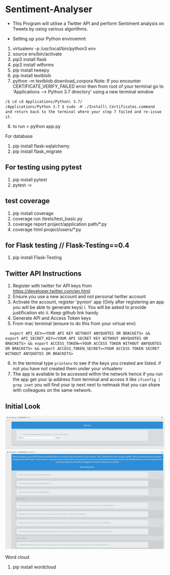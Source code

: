 # Sentiment-Analyser

- This Program will utilise a Twitter API and perform Sentiment analysis on Tweets by using various algorithms.

- Setting up your Python enviroemnt:
1. virtualenv -p /usr/local/bin/python3 env
2. source env/bin/activate
3. pip3 install flask
4. pip3 install wtforms
5. pip install tweepy
6. pip install textblob
7. python -m textblob.download_corpora
  Note: If you encounter CERTIFICATE_VERIFY_FAILED error then
  from root of your terminal go to 'Applications --> Python 3.7 directory' using a new terminal window
  ```
  /$ cd cd Applications/Python\ 3.7/
  /Applications/Python 3.7 $ sudo -H ./Install\ Certificates.command
  and return back to the terminal where your step 7 failed and re-issue it.
  ```
8. to run > python app.py


For database

1. pip install flask-sqlalchemy
2. pip install flask_migrate


For testing using pytest
-------------------------
1. pip install pytest
2. pytest -v

test coverage
--------------
1. pip install coverage
2. coverage run /tests/test_basic.py
3. coverage report project/application path/*.py
4. coverage html project/users/*.py

for Flask testing // Flask-Testing==0.4
----------------------------------------
1. pip install Flask-Testing

Twitter API Instructions
------------------------
1. Register with twitter for API keys from https://developer.twitter.com/en.html
2. Ensure you use a new account and not personal twitter account
3. Activate the account, register 'pynion' app (Only after registering an app you will be able to generate keys)
  i. You will be asked to provide justification etc
  ii. Keep github link handy
4. Generate API and Access Token keys
5. From mac terminal (ensure to do this from your virtual env)
```
  export API_KEY=<YOUR API KEY WITHOUT ANYQUOTES OR BRACKETS> && export API_SECRET_KEY=<YOUR API SECRET KEY WITHOUT ANYQUOTES OR BRACKETS> && export ACCESS_TOKEN=<YOUR ACCESS TOKEN WITHOUT ANYQUOTES OR BRACKETS> && export ACCESS_TOKEN_SECRET=<YOUR ACCESS TOKEN SECRET WITHOUT ANYQUOTES OR BRACKETS>

```
6. In the terminal type ```printenv``` to see if the keys you created are listed. if not you have not created them under your virtualenv
7. The app is available to be accessed within the network hence if you run the app get your ip address from terminal and access it like ```ifconfig | grep inet``` you will find your ip next next to netmask that you can share with colleagues on the same network.

Initial Look
-------------
![Initial Screen](Page1.png)
![Results Screen](Results.png)


Word cloud

1. pip install wordcloud
